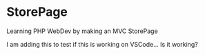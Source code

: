 # StorePage
Learning PHP WebDev by making an MVC StorePage

I am adding this to test if this is working on VSCode... Is it working?
